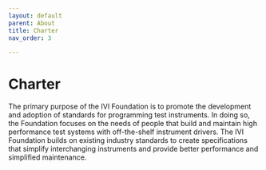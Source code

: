 ```yaml
---
layout: default
parent: About
title: Charter
nav_order: 3

---
```

# Charter

The primary purpose of the IVI Foundation is to promote the development
and adoption of standards for programming test instruments. In doing so,
the Foundation focuses on the needs of people that build and maintain
high performance test systems with off-the-shelf instrument drivers. The
IVI Foundation builds on existing industry standards to create
specifications that simplify interchanging instruments and provide
better performance and simplified maintenance.
